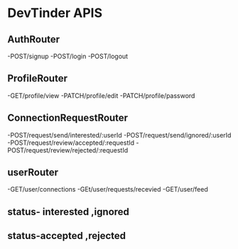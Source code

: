 # DevTinder APIS


## AuthRouter
-POST/signup
-POST/login
-POST/logout

## ProfileRouter
-GET/profile/view
-PATCH/profile/edit
-PATCH/profile/password


## ConnectionRequestRouter
-POST/request/send/interested/:userId
-POST/request/send/ignored/:userId
-POST/request/review/accepted/:requestId
-POST/request/review/rejected/:requestId

## userRouter
-GET/user/connections
-GEt/user/requests/recevied
-GET/user/feed    


## status- interested ,ignored
## status-accepted ,rejected